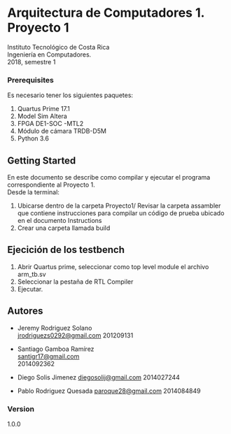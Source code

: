 # Arquitectura de Computadores 1. Proyecto 1
Instituto Tecnológico de Costa Rica  
Ingeniería en Computadores.    
2018, semestre 1

### Prerequisites
Es necesario tener los siguientes paquetes:
1. Quartus Prime 17.1
2. Model Sim Altera
3. FPGA DE1-SOC -MTL2
4. Módulo de cámara TRDB-D5M
5. Python 3.6



## Getting Started
En este documento se describe como compilar y ejecutar el programa correspondiente al Proyecto 1.  
Desde la terminal:
1. Ubicarse dentro de la carpeta Proyecto1/
Revisar la carpeta assambler que contiene instrucciones para compilar un código de prueba ubicado en el documento Instructions 
2. Crear una carpeta llamada build

## Ejecición de los testbench
1. Abrir Quartus prime, seleccionar como top level module el archivo arm_tb.sv
2. Seleccionar la pestaña de RTL Compiler
3. Ejecutar.


## Autores

* Jeremy Rodriguez Solano    
jrodriguezs0292@gmail.com
201209131

* Santiago Gamboa Ramírez  
santigr17@gmail.com  
2014092362  

* Diego Solis Jimenez
diegosolij@gmail.com
2014027244

* Pablo Rodriguez Quesada
paroque28@gmail.com
2014084849

### Version
1.0.0

